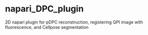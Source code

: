 # napari_DPC_plugin
2D napari plugin for pDPC reconstruction, registering QPI image with fluorescence, and  Cellpose segmentation
